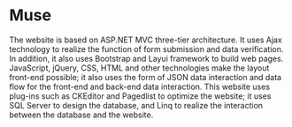 # Muse
The website is based on ASP.NET MVC three-tier architecture. It uses Ajax technology to realize the function of form submission and data verification. In addition, it also uses Bootstrap and Layui framework to build web pages. JavaScript, jQuery, CSS, HTML and other technologies make the layout front-end possible; it also uses the form of JSON data interaction and data flow for the front-end and back-end data interaction. This website uses plug-ins such as CKEditor and Pagedlist to optimize the website; it uses SQL Server to design the database, and Linq to realize the interaction between the database and the website.
